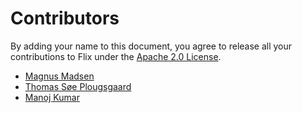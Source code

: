 # Contributors

By adding your name to this document, you agree to release all your contributions to Flix under the [Apache 2.0 License](LICENSE.md).

- [Magnus Madsen](https://github.com/magnus-madsen)
- [Thomas Søe Plougsgaard](https://github.com/plougsgaard)
- [Manoj Kumar](https://github.com/manoj2601)